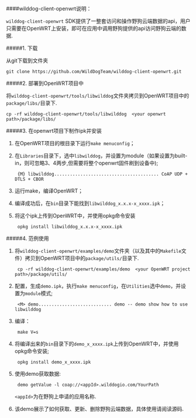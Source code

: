 
####wilddog-client-openwrt说明：

`wilddog-client-openwrt` SDK提供了一整套访问和操作野狗云端数据的api，用户只需要在OpenWRT上安装，即可在应用中调用野狗提供的api访问野狗云端的数据.

#####1. 下载

从git下载到文件夹

	git clone https://github.com/WildDogTeam/wilddog-client-openwrt.git

#####2. 部署到OpenWRT项目中

将`wilddog-client-openwrt/tools/libwilddog`文件夹拷贝到OpenWRT项目中的`package/libs/`目录下.

	cp -rf wilddog-client-openwrt/tools/libwilddog  <your openwrt path>/package/libs/

#####3. 在openwrt项目下制作ipk并安装

1. 在OpenWRT项目的根目录下运行`make menuconfig`；

2. 在`Libraries`目录下，选中`libwilddog`，并设置为module（如果设置为built-in，则可忽略3、4两步,但需要将整个openwrt固件刷到设备中);

		{M} libwilddog........................................ CoAP UDP + DTLS + CBOR

3. 运行make，编译OpenWRT；

4. 编译成功后，在`bin`目录下能找到`libwilddog_x.x.x-x_xxxx.ipk`；

5. 将这个ipk上传到OpenWRT中，并使用opkg命令安装

		opkg install libwilddog_x.x.x-x_xxxx.ipk


#####4. 范例使用

1. 将`wilddog-client-openwrt/examples/demo`文件夹（以及其中的`Makefile`文件）拷贝到OpenWRT项目中的`package/utils/`目录下.

	 	cp -rf wilddog-client-openwrt/examples/demo  <your OpenWRT project path>/package/utils/

2. 配置，生成`demo.ipk`，执行`make menuconfig`，在`Utilities`选中`demo`，并设置为`module`模式;
	
		<M> demo............................ demo -- demo show how to use libwilddog 

3. 编译：

		make V=s

4. 将编译出来的`bin`目录下的`demo_x_xxxx.ipk`上传到OpenWRT中，并使用opkg命令安装;

		opkg install demo_x_xxxx.ipk

5. 使用demo获取数据:

		demo getValue -l coap://<appId>.wilddogio.com/YourPath 

	`<appId>`为在野狗上申请的应用名称.

6. 该demo展示了如何获取、更新、删除野狗云端数据，具体使用请阅读源码.
